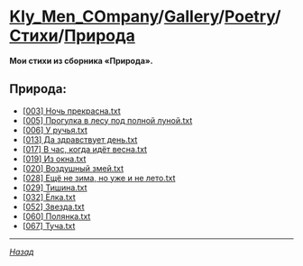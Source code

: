 ﻿# [Kly_Men_COmpany][]/[Gallery][]/[Poetry][]/[Стихи][]/[Природа][]

**Мои стихи из сборника «Природа».**

## Природа:

- [\[003\] Ночь прекрасна.txt](https://github.com/aleksusklim/Poetry/blob/master/Стихи/Природа/\[003\]%20Ночь%20прекрасна.txt.md)
- [\[005\] Прогулка в лесу под полной луной.txt](https://github.com/aleksusklim/Poetry/blob/master/Стихи/Природа/\[005\]%20Прогулка%20в%20лесу%20под%20полной%20луной.txt.md)
- [\[006\] У ручья.txt](https://github.com/aleksusklim/Poetry/blob/master/Стихи/Природа/\[006\]%20У%20ручья.txt.md)
- [\[013\] Да здравствует день.txt](https://github.com/aleksusklim/Poetry/blob/master/Стихи/Природа/\[013\]%20Да%20здравствует%20день.txt.md)
- [\[017\] В час, когда идёт весна.txt](https://github.com/aleksusklim/Poetry/blob/master/Стихи/Природа/\[017\]%20В%20час,%20когда%20идёт%20весна.txt.md)
- [\[019\] Из окна.txt](https://github.com/aleksusklim/Poetry/blob/master/Стихи/Природа/\[019\]%20Из%20окна.txt.md)
- [\[020\] Воздушный змей.txt](https://github.com/aleksusklim/Poetry/blob/master/Стихи/Природа/\[020\]%20Воздушный%20змей.txt.md)
- [\[028\] Ещё не зима, но уже и не лето.txt](https://github.com/aleksusklim/Poetry/blob/master/Стихи/Природа/\[028\]%20Ещё%20не%20зима,%20но%20уже%20и%20не%20лето.txt.md)
- [\[029\] Тишина.txt](https://github.com/aleksusklim/Poetry/blob/master/Стихи/Природа/\[029\]%20Тишина.txt.md)
- [\[032\] Ёлка.txt](https://github.com/aleksusklim/Poetry/blob/master/Стихи/Природа/\[032\]%20Ёлка.txt.md)
- [\[052\] Звезда.txt](https://github.com/aleksusklim/Poetry/blob/master/Стихи/Природа/\[052\]%20Звезда.txt.md)
- [\[060\] Полянка.txt](https://github.com/aleksusklim/Poetry/blob/master/Стихи/Природа/\[060\]%20Полянка.txt.md)
- [\[067\] Туча.txt](https://github.com/aleksusklim/Poetry/blob/master/Стихи/Природа/\[067\]%20Туча.txt.md)

---

_[Назад][Стихи]_

[Kly_Men_COmpany]: https://github.com/aleksusklim/Kly_Men_COmpany "Kly_Men_COmpany"
[Gallery]: https://github.com/aleksusklim/Kly_Men_COmpany/tree/master/Gallery/ "Kly_Men_COmpany/Gallery/"
[Poetry]: https://github.com/aleksusklim/Poetry/ "Kly_Men_COmpany/Gallery/Poetry/"
[Стихи]: https://github.com/aleksusklim/Poetry/tree/master/Стихи/ "Kly_Men_COmpany/Gallery/Poetry/Стихи/"
[Природа]: https://github.com/aleksusklim/Poetry/tree/master/Стихи/Природа/ "Kly_Men_COmpany/Gallery/Poetry/Стихи/Природа/"